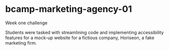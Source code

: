 # bcamp-marketing-agency-01
Week one challenge


Students were tasked with streamlining code and implementing accessibility features for a mock-up website for a fictious company, Horiseon, a fake marketing firm.
